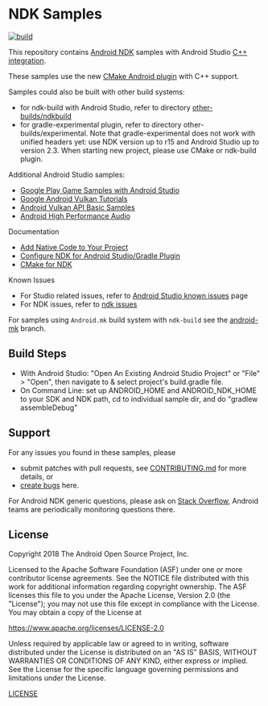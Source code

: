 # NDK Samples

[![build](https://github.com/android/ndk-samples/actions/workflows/build.yml/badge.svg)](https://github.com/android/ndk-samples/actions)

This repository contains [Android NDK][0] samples with Android Studio
[C++ integration](https://www.youtube.com/watch?v=f7ihSQ44WO0&feature=youtu.be).

These samples use the new
[CMake Android plugin](https://developer.android.com/studio/projects/add-native-code.html)
with C++ support.

Samples could also be built with other build systems:

- for ndk-build with Android Studio, refer to directory
  [other-builds/ndkbuild](https://github.com/googlesamples/android-ndk/tree/master/other-builds/ndkbuild)
- for gradle-experimental plugin, refer to directory other-builds/experimental.
  Note that gradle-experimental does not work with unified headers yet: use NDK
  version up to r15 and Android Studio up to version 2.3. When starting new
  project, please use CMake or ndk-build plugin.

Additional Android Studio samples:

- [Google Play Game Samples with Android Studio](https://github.com/playgameservices/cpp-android-basic-samples)
- [Google Android Vulkan Tutorials](https://github.com/googlesamples/android-vulkan-tutorials)
- [Android Vulkan API Basic Samples](https://github.com/googlesamples/vulkan-basic-samples)
- [Android High Performance Audio](https://github.com/googlesamples/android-audio-high-performance)

Documentation

- [Add Native Code to Your Project](https://developer.android.com/studio/projects/add-native-code.html)
- [Configure NDK for Android Studio/Gradle Plugin](https://github.com/android/ndk-samples/wiki/Configure-NDK-Path)
- [CMake for NDK](https://developer.android.com/ndk/guides/cmake.html)

Known Issues

- For Studio related issues, refer to
  [Android Studio known issues](http://tools.android.com/knownissues) page
- For NDK issues, refer to [ndk issues](https://github.com/android/ndk/issues)

For samples using `Android.mk` build system with `ndk-build` see the
[android-mk](https://github.com/googlesamples/android-ndk/tree/android-mk)
branch.

## Build Steps

- With Android Studio: "Open An Existing Android Studio Project" or "File" >
  "Open", then navigate to & select project's build.gradle file.
- On Command Line: set up ANDROID_HOME and ANDROID_NDK_HOME to your SDK and NDK
  path, cd to individual sample dir, and do "gradlew assembleDebug"

## Support

For any issues you found in these samples, please

- submit patches with pull requests, see [CONTRIBUTING.md](CONTRIBUTING.md) for
  more details, or
- [create bugs](https://github.com/googlesamples/android-ndk/issues/new) here.

For Android NDK generic questions, please ask on
[Stack Overflow](https://stackoverflow.com/questions/tagged/android), Android
teams are periodically monitoring questions there.

## License

Copyright 2018 The Android Open Source Project, Inc.

Licensed to the Apache Software Foundation (ASF) under one or more contributor
license agreements. See the NOTICE file distributed with this work for
additional information regarding copyright ownership. The ASF licenses this file
to you under the Apache License, Version 2.0 (the "License"); you may not use
this file except in compliance with the License. You may obtain a copy of the
License at

https://www.apache.org/licenses/LICENSE-2.0

Unless required by applicable law or agreed to in writing, software distributed
under the License is distributed on an "AS IS" BASIS, WITHOUT WARRANTIES OR
CONDITIONS OF ANY KIND, either express or implied. See the License for the
specific language governing permissions and limitations under the License.

[LICENSE](LICENSE)

[0]: https://developer.android.com/ndk
